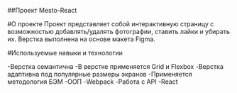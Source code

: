 ##Проект Mesto-React

#О проекте
Проект представляет собой интерактивную страницу с возможностью добавлять/удалять фотографии, ставить лайки и убирать их. Верстка выполнена на основе макета Figma.


#Используемые навыки и технологии

-Верстка семантична
-В верстке применяется Grid и Flexbox
-Верстка адаптивна под популярные размеры экранов
-Применяется методология БЭМ
-ООП
-Webpack
-Работа с API
-React
